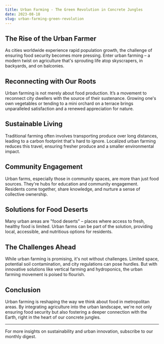 ```yaml
---
title: Urban Farming - The Green Revolution in Concrete Jungles
date: 2023-08-18
slug: urban-farming-green-revolution
---
```


## The Rise of the Urban Farmer

As cities worldwide experience rapid population growth, the challenge of ensuring food security becomes more pressing. Enter urban farming – a modern twist on agriculture that's sprouting life atop skyscrapers, in backyards, and on balconies.

## Reconnecting with Our Roots

Urban farming is not merely about food production. It’s a movement to reconnect city dwellers with the source of their sustenance. Growing one's own vegetables or tending to a mini orchard on a terrace brings unparalleled satisfaction and a renewed appreciation for nature.

## Sustainable Living

Traditional farming often involves transporting produce over long distances, leading to a carbon footprint that's hard to ignore. Localized urban farming reduces this travel, ensuring fresher produce and a smaller environmental impact.

## Community Engagement

Urban farms, especially those in community spaces, are more than just food sources. They're hubs for education and community engagement. Residents come together, share knowledge, and nurture a sense of collective ownership.

## Solutions for Food Deserts

Many urban areas are "food deserts" – places where access to fresh, healthy food is limited. Urban farms can be part of the solution, providing local, accessible, and nutritious options for residents.

## The Challenges Ahead

While urban farming is promising, it's not without challenges. Limited space, potential soil contamination, and city regulations can pose hurdles. But with innovative solutions like vertical farming and hydroponics, the urban farming movement is poised to flourish.

## Conclusion

Urban farming is reshaping the way we think about food in metropolitan areas. By integrating agriculture into the urban landscape, we're not only ensuring food security but also fostering a deeper connection with the Earth, right in the heart of our concrete jungles.

---

For more insights on sustainability and urban innovation, subscribe to our monthly digest.
